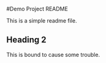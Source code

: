 #Demo Project README

This is a simple readme file.

## Heading 2

This is bound to cause some trouble.
